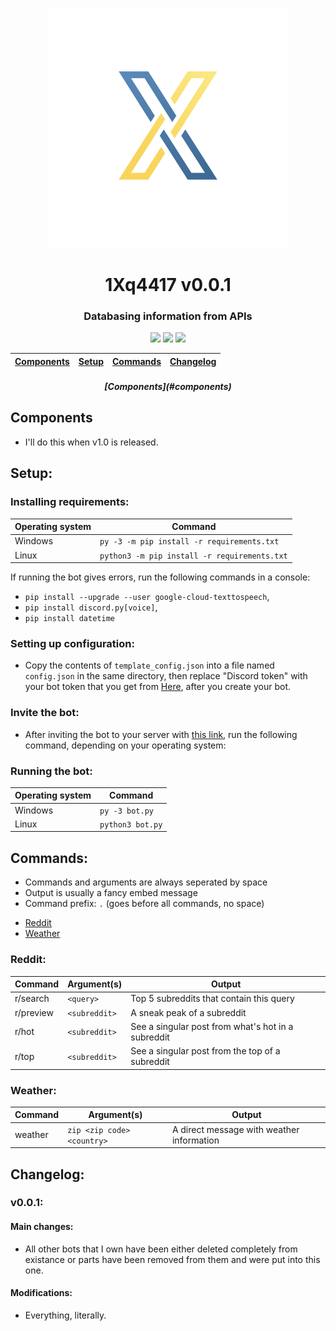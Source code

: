 <p align="center">
    <img src="repository/images/icon.png"/>
</p>
<h1 align="center">1Xq4417 v0.0.1</h1>
<h3 align="center">Databasing information from APIs</h3>
<p align="center">
    <img src="https://img.shields.io/apm/l/vim-mode.svg"/>
    <img src="https://img.shields.io/badge/python-3.7.3-green.svg">
    <img src="https://img.shields.io/badge/discord-Xithrius%231318-green.svg">
</p>


|  [Components](#components)  |  [Setup](#setup)  |  [Commands](#commands)  |  [Changelog](#changelog)  |
| ------------- | ------------- | ------------- | ------------- |


<h5 align="center">[Components](#components)</h5>


## Components
* I'll do this when v1.0 is released.


## Setup:

### Installing requirements:
|  Operating system  |  Command  |
| ------------- | ------------- |
|  Windows  |  `py -3 -m pip install -r requirements.txt`  |
|  Linux  | `python3 -m pip install -r requirements.txt`  |

If running the bot gives errors, run the following commands in a console:
* `pip install --upgrade --user google-cloud-texttospeech`,
* `pip install discord.py[voice]`,
* `pip install datetime`

### Setting up configuration:
* Copy the contents of `template_config.json` into a file named `config.json` in the same directory, then replace "Discord token" with your bot token that you get from [Here](https://discordapp.com/developers/applications/), after you create your bot.

### Invite the bot:
* After inviting the bot to your server with [this link](https://discordapp.com/oauth2/authorize?client_id=591885341812850699&scope=bot&permissions=1664470208), run the following command, depending on your operating system:

### Running the bot:
|  Operating system  |  Command  |
| ------------- | ------------- |
|  Windows  |  `py -3 bot.py`  |
|  Linux  |  `python3 bot.py`  |


## Commands:
* Commands and arguments are always seperated by space
* Output is usually a fancy embed message
* Command prefix: `.` (goes before all commands, no space)
- [Reddit](#reddit)
- [Weather](#weather)

### Reddit:
|  Command  |  Argument(s)  |  Output  |
| ------------- | ------------- | ------------- |
|  r/search  |  `<query>`  |  Top 5 subreddits that contain this query  |
|  r/preview  |  `<subreddit>`  |  A sneak peak of a subreddit  |
|  r/hot  |  `<subreddit>`  |  See a singular post from what's hot in a subreddit  |
|  r/top  |  `<subreddit>`  |  See a singular post from the top of a subreddit  |

### Weather:
|  Command  |  Argument(s)  |  Output  |
| ------------- | ------------- | ------------- |
|  weather  |  `zip <zip code> <country>`  |  A direct message with weather information  |


## Changelog:

### v0.0.1:
#### Main changes:
* All other bots that I own have been either deleted completely from existance or parts have been removed from them and were put into this one.
#### Modifications:
* Everything, literally.
